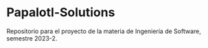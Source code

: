 # Papalotl-Solutions
Repositorio para el proyecto de la materia de Ingeniería de Software, semestre 2023-2.
